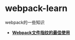 # webpack-learn
webpack的一些知识

- [**Webpack文件指纹的最佳使用**](https://github.com/hubvue/webpack-learn/issues/1)
